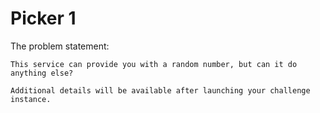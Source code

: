 # Picker 1

The problem statement:
```
This service can provide you with a random number, but can it do anything else?

Additional details will be available after launching your challenge instance.
```
